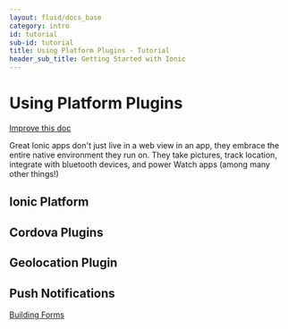 ```yaml
---
layout: fluid/docs_base
category: intro
id: tutorial
sub-id: tutorial
title: Using Platform Plugins - Tutorial
header_sub_title: Getting Started with Ionic
---
```


# Using Platform Plugins

<a class="improve-v2-docs" href='https://github.com/driftyco/ionic-site/edit/ionic2/docs//guide/adding-pages/index.md'>
Improve this doc
</a>


Great Ionic apps don't just live in a web view in an app, they embrace the entire native environment they run on. They take pictures, track location, integrate with bluetooth devices, and power Watch apps (among many other things!)


## Ionic Platform

## Cordova Plugins

## Geolocation Plugin

## Push Notifications


<a href="../building-forms/" class="btn btn-primary" role="button">Building Forms</a>
